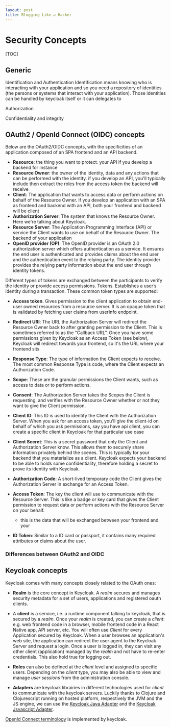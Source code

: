```yaml
---
layout: post
title: Blogging Like a Hacker
---
```

# Security Concepts

[TOC]

## Generic

Identification and Authentication
Identification means knowing who is interacting with your application and so you need a repository of identities (the persons or systems that interact with your application). Those identities can be handled by keycloak itself or it can delegates to 


Authorization


Confidentiality and integrity

## OAuth2 / OpenId Connect (OIDC) concepts

Below are the OAuth2/OIDC concepts, with the specificities of an application composed of an SPA frontend and an API backend.

* **Resource**: the thing you want to protect. your API if you develop a backend for instance
* **Resource Owner**: the owner of the identity, data and any actions that can be performed with the identity. if you develop an API, you'll typically include then extract the roles from the access token the backend will receive
* **Client**: The application that wants to access data or perform actions on behalf of the Resource Owner. If you develop an application with an SPA as frontend and backend with an API, both your frontend and backend will be client
* **Authorization Server**: The system that knows the Resource Owner. Here we're talking about Keycloak.
* **Resource Server**: The Application Programming Interface (API) or service the Client wants to use on behalf of the Resource Owner. The backend of your application
*  **OpenID provider (OP)**: The OpenID provider is an OAuth 2.0 authorization server which offers authentication as a service. It ensures the end user is authenticated and provides claims about the end user and the authentication event to the relying party. The identity provider provides the relying party information about the end user through identity tokens.

Different types of tokens are exchanged between the participants to verify the identity or provide access permissions.
Tokens. Establishes a user’s identity during a transaction. These common token types are supported:

* **Access token**. Gives permission to the client application to obtain end-user owned resources from a resource server. It is an opaque token that is validated by fetching user claims from userInfo endpoint.

* **Redirect URI**: The URL the Authorization Server will redirect the Resource Owner back to after granting permission to the Client. This is sometimes referred to as the “Callback URL”. Once you have some permissions given by Keycloak as an Access Token (see below), Keycloak will redirect towards your frontend, so it's the URL where your frontend sits 
* **Response Type**: The type of information the Client expects to receive. The most common Response Type is code, where the Client expects an Authorization Code.
* **Scope**: These are the granular permissions the Client wants, such as access to data or to perform actions.
* **Consent**: The Authorization Server takes the Scopes the Client is requesting, and verifies with the Resource Owner whether or not they want to give the Client permission.
* **Client ID**: This ID is used to identify the Client with the Authorization Server. When you ask for an access token, you'll give the client-id on behalf of which you ask permissions, say you have api client, you can create a specific client in Keycloak for that particular use case
* **Client Secret**: This is a secret password that only the Client and Authorization Server know. This allows them to securely share information privately behind the scenes. This is typically for your backend that you materialize as a client. Keycloak expects your backend to be able to holds some confidentiality, therefore holding a secret to prove its identity with Keycloak. 
* **Authorization Code**: A short-lived temporary code the Client gives the Authorization Server in exchange for an Access Token.
* **Access Token**: The key the client will use to communicate with the Resource Server. This is like a badge or key card that gives the Client permission to request data or perform actions with the Resource Server on your behalf.
  * this is the data that will be exchanged between your frontend and your 
* **ID Token**: Similar to a ID card or passport, it contains many required attributes or claims about the user.


### Differences between OAuth2 and OIDC

## Keycloak concepts

Keycloak comes with many concepts closely related to the OAuth ones:

* **Realm** is the core concept in Keycloak. A *realm* secures and manages security metadata for a set of users, applications and registered oauth clients. 
* A **client** is a service, i.e. a runtime component talking to keycloak, that is secured by a *realm*. Once your *realm* is created, you can create a *client*: e.g. web frontend code in a browser, mobile frontend code in a React Native app, API server, etc. You will often use *Client* for every Application secured by Keycloak. When a user browses an application's web site, the application can redirect the user agent to the Keycloak Server and request a login. Once a user is logged in, they can visit any other client (application) managed by the *realm* and not have to re-enter credentials. This also hold true for logging out. 

* **Roles** can also be defined at the *client* level and assigned to specific users. Depending on the *client* type, you may also be able to view and manage *user* *sessions* from the administration console.

* **Adapters** are keycloak librairies in different technologies used for *client* to communicate with the keycloak servers. Luckily thanks to Clojure and Clojurescript running on hosted platform, respectively the JVM and the JS engine, we can use the [Keycloak Java Adapter](https://www.keycloak.org/docs/latest/securing_apps/index.html#java-adapters) and the [Keycloak Jsvascript Adapter](https://www.keycloak.org/docs/latest/securing_apps/index.html#_javascript_adapter).

[OpenId Connect terminology](http://openid.net/specs/openid-connect-core-1_0.html#Terminology) is implemented by keycloak.

